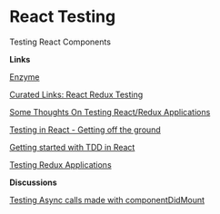 # React Testing
Testing React Components

**Links**

[Enzyme](http://airbnb.io/enzyme/)

[Curated Links: React Redux Testing](https://github.com/markerikson/react-redux-links/blob/master/react-redux-testing.md)

[Some Thoughts On Testing React/Redux Applications](https://medium.com/javascript-inside/some-thoughts-on-testing-react-redux-applications-8571fbc1b78f#.dw9liuw8d)

[Testing in React - Getting off the ground](https://medium.com/javascript-inside/testing-in-react-getting-off-the-ground-5f569f3088a#.8b33p2fij)

[Getting started with TDD in React](https://semaphoreci.com/community/tutorials/getting-started-with-tdd-in-react)

[Testing Redux Applications](http://randycoulman.com/blog/2016/03/15/testing-redux-applications/)

**Discussions**

[Testing Async calls made with componentDidMount](https://www.reddit.com/r/reactjs/comments/4w0psb/help_with_testing_async_calls_made_in/)
